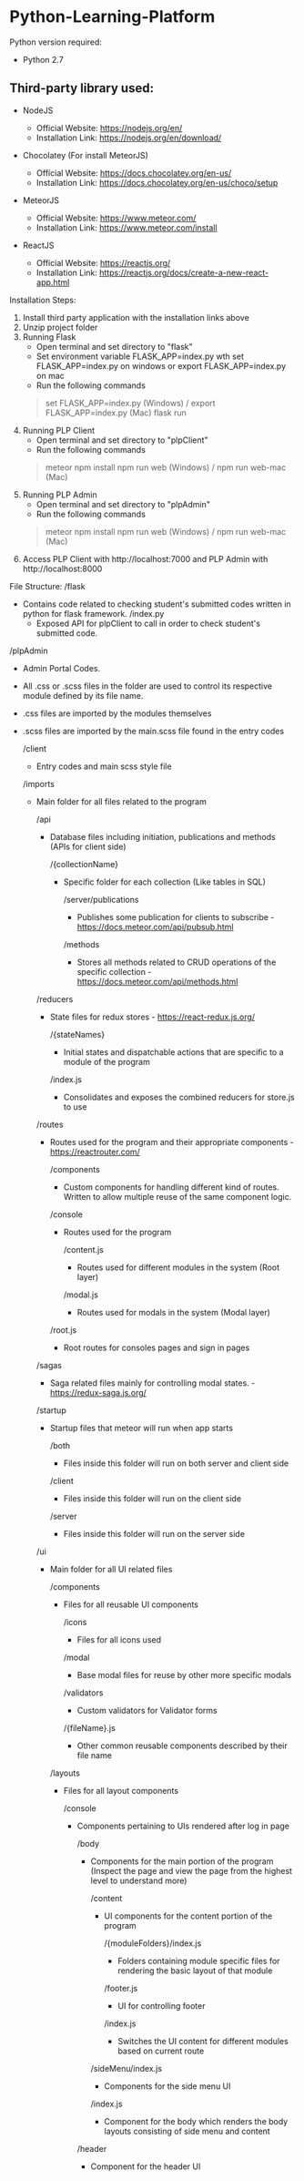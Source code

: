 # Python-Learning-Platform

Python version required:

- Python 2.7

## Third-party library used:
- NodeJS
  - Official Website: https://nodejs.org/en/
  - Installation Link: https://nodejs.org/en/download/

- Chocolatey (For install MeteorJS)
  - Official Website: https://docs.chocolatey.org/en-us/
  - Installation Link: https://docs.chocolatey.org/en-us/choco/setup

- MeteorJS
  - Official Website: https://www.meteor.com/
  - Installation Link: https://www.meteor.com/install

- ReactJS
  - Official Website: https://reactjs.org/
  - Installation Link: https://reactjs.org/docs/create-a-new-react-app.html

Installation Steps:

1.  Install third party application with the installation links above
2.  Unzip project folder
3.  Running Flask
    - Open terminal and set directory to "flask"
    - Set environment variable FLASK_APP=index.py wth set FLASK_APP=index.py on windows or export FLASK_APP=index.py on mac
    - Run the following commands
    > set FLASK_APP=index.py (Windows) / export FLASK_APP=index.py (Mac)
    > flask run
4.  Running PLP Client
    - Open terminal and set directory to "plpClient"
    - Run the following commands
    > meteor npm install
    > npm run web (Windows) / npm run web-mac (Mac)
4.  Running PLP Admin
    - Open terminal and set directory to "plpAdmin"
    - Run the following commands
    > meteor npm install
    > npm run web (Windows) / npm run web-mac (Mac)
5.  Access PLP Client with http://localhost:7000 and PLP Admin with http://localhost:8000

File Structure:
/flask
- Contains code related to checking student's submitted codes written in python for flask framework.
  /index.py
  - Exposed API for plpClient to call in order to check student's submitted code.

/plpAdmin
- Admin Portal Codes.
- All .css or .scss files in the folder are used to control its respective module defined by its file name.
- .css files are imported by the modules themselves
- .scss files are imported by the main.scss file found in the entry codes

  /client
  - Entry codes and main scss style file
  
  /imports
  - Main folder for all files related to the program
  
    /api
    - Database files including initiation, publications and methods (APIs for client side)

      /{collectionName}
      - Specific folder for each collection (Like tables in SQL)

        /server/publications
        - Publishes some publication for clients to subscribe - https://docs.meteor.com/api/pubsub.html

        /methods
        - Stores all methods related to CRUD operations of the specific collection - https://docs.meteor.com/api/methods.html
    
    /reducers
    - State files for redux stores - https://react-redux.js.org/

      /{stateNames}
      - Initial states and dispatchable actions that are specific to a module of the program

      /index.js
      - Consolidates and exposes the combined reducers for store.js to use
    
    /routes
    - Routes used for the program and their appropriate components - https://reactrouter.com/

      /components
      - Custom components for handling different kind of routes. Written to allow multiple reuse of the same component logic.

      /console
      - Routes used for the program

        /content.js
        - Routes used for different modules in the system (Root layer)

        /modal.js
        - Routes used for modals in the system (Modal layer)

      /root.js
      - Root routes for consoles pages and sign in pages
    
    /sagas
    - Saga related files mainly for controlling modal states. -https://redux-saga.js.org/

    /startup
    - Startup files that meteor will run when app starts

      /both
      - Files inside this folder will run on both server and client side
      
      /client
      - Files inside this folder will run on the client side
      
      /server
      - Files inside this folder will run on the server side

    /ui
    - Main folder for all UI related files

      /components
      - Files for all reusable UI components

        /icons
        - Files for all icons used

        /modal
        - Base modal files for reuse by other more specific modals

        /validators
        - Custom validators for Validator forms 

        /{fileName}.js
        - Other common reusable components described by their file name

      /layouts
      - Files for all layout components

        /console
        - Components pertaining to UIs rendered after log in page

          /body
          - Components for the main portion of the program (Inspect the page and view the page from the highest level to understand more)

            /content
            - UI components for the content portion of the program

              /{moduleFolders}/index.js
              - Folders containing module specific files for rendering the basic layout of that module

              /footer.js
              - UI for controlling footer

              /index.js
              - Switches the UI content for different modules based on current route

            /sideMenu/index.js
            - Components for the side menu UI

            /index.js
            - Component for the body which renders the body layouts consisting of side menu and content

          /header
          - Component for the header UI